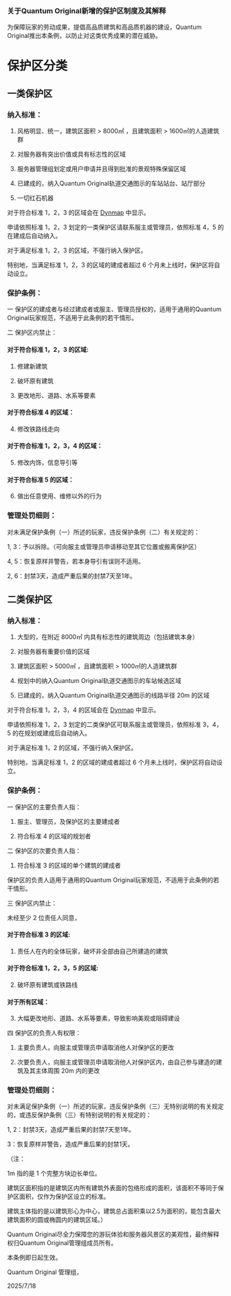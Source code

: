 ### 关于Quantum Original新增的保护区制度及其解释

为保障玩家的劳动成果，提倡高品质建筑和高品质机器的建设，Quantum Original推出本条例，以防止对这类优秀成果的潜在威胁。

# 保护区分类

## 一类保护区

### 纳入标准：
  
1) 风格明显、统一，建筑区面积 > 8000㎡ ，且建筑面积 > 1600㎡的人造建筑群
  
2) 对服务器有突出价值或具有标志性的区域
  
3) 服务器管理组划定或用户申请并且得到批准的景观特殊保留区域
  
4) 已建成的，纳入Quantum Original轨道交通图示的车站站台、站厅部分
  
5) 一切红石机器

对于符合标准 1，2，3 的区域会在 [Dynmap](https://map.qoriginal.vip) 中显示。

申请依照标准 1，2，3 划定的一类保护区请联系服主或管理员，依照标准 4，5 的在建成后自动纳入。

对于满足标准 1，2，3 的区域，不强行纳入保护区。

特别地，当满足标准 1，2，3 的区域的建成者超过 6 个月未上线时，保护区将自动设立。

### 保护条例：

一 保护区的建成者与经过建成者或服主、管理员授权的，适用于通用的Quantum Original玩家规范，不适用于此条例的若干情形。

二 保护区内禁止：

#### 对于符合标准 1，2，3 的区域:
  
1) 修建新建筑
  
2) 破坏原有建筑
  
3) 更改地形、道路、水系等要素

#### 对于符合标准 4 的区域：
  
4) 修改铁路线走向

#### 对于符合标准 1，2，3，4 的区域：
  
5) 修改内饰，信息导引等

#### 对于符合标准 5 的区域：
  
6) 做出任意使用、维修以外的行为

### 管理处罚细则：

对未满足保护条例（一）所述的玩家，违反保护条例（二）有关规定的：

   1, 3：予以拆除。（可向服主或管理员申请移动至其它位置或搬离保护区）

   4, 5：恢复原样并警告，若本身导引有误则不适用。

   2, 6：封禁3天，造成严重后果的封禁7天至1年。

## 二类保护区

### 纳入标准：
  
1) 大型的，在附近 8000㎡ 内具有标志性的建筑周边（包括建筑本身）
  
2) 对服务器有重要价值的区域
  
3) 建筑区面积 > 5000㎡ ，且建筑面积 > 1000㎡的人造建筑群
  
4) 规划中的纳入Quantum Original轨道交通图示的车站候选区域
  
5) 已建成的，纳入Quantum Original轨道交通图示的线路半径 20m 的区域

对于符合标准 1，2，3，4 的区域会在 [Dynmap](https://map.qoriginal.vip) 中显示。

申请依照标准 1，2，3 划定的二类保护区可联系服主或管理员，依照标准 3，4，5 的在规划或建成后自动纳入。

对于满足标准 1，2 的区域，不强行纳入保护区。

特别地，当满足标准 1，2 的区域的建成者超过 6 个月未上线时，保护区将自动设立。

### 保护条例：

一 保护区的主要负责人指：
  
1) 服主、管理员，及保护区的主要建成者
  
2) 符合标准 4 的区域的规划者

二 保护区的次要负责人指：
  
1) 符合标准 3 的区域的单个建筑的建成者

保护区的负责人适用于通用的Quantum Original玩家规范，不适用于此条例的若干情形。

三 保护区内禁止：

未经至少 2 位责任人同意，

#### 对于符合标准 3 的区域:
  
1) 责任人在内的全体玩家，破坏非全部由自己所建造的建筑

#### 对于符合标准 1，2，3，5 的区域:
  
2) 破坏原有建筑或铁路线

#### 对于所有区域：
  
3) 大幅更改地形、道路、水系等要素，导致影响美观或阻碍建设

四 保护区的负责人有权限：
  
1) 主要负责人，向服主或管理员申请取消他人对保护区的更改
  
2) 次要负责人，向服主或管理员申请取消他人对保护区内，由自己参与建造的建筑及其主体周围 20m 内的更改

### 管理处罚细则：

对未满足保护条例（一）所述的玩家，违反保护条例（三）无特别说明的有关规定的，或违反保护条例（三）有特别说明的有关规定的：

   1, 2：封禁3天，造成严重后果的封禁7天至1年。

   3：恢复原样并警告，造成严重后果的封禁1天。

（注：

1m 指的是 1 个完整方块边长单位。

建筑区面积指的是建筑区内所有建筑外表面的包络形成的面积，该面积不等同于保护区面积，仅作为保护区设立的标准。

建筑主体指的是以建筑形心为中心，建筑总占面积乘以2.5为面积的，能包含最大建筑面积的圆或椭圆内的建筑区域。）

Quantum Original尽全力保障您的游玩体验和服务器风景区的美观性，最终解释权归Quantum Original管理组成员所有。

本条例即日起生效。

Quantum Original 管理组，

2025/7/18
